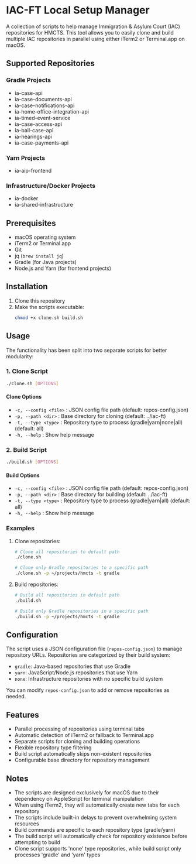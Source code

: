 # IAC-FT Local Setup Manager

A collection of scripts to help manage Immigration & Asylum Court (IAC) repositories for HMCTS. This tool allows you to easily clone and build multiple IAC repositories in parallel using either iTerm2 or Terminal.app on macOS.

## Supported Repositories

### Gradle Projects
- ia-case-api
- ia-case-documents-api
- ia-case-notifications-api
- ia-home-office-integration-api
- ia-timed-event-service
- ia-case-access-api
- ia-bail-case-api
- ia-hearings-api
- ia-case-payments-api

### Yarn Projects
- ia-aip-frontend

### Infrastructure/Docker Projects
- ia-docker
- ia-shared-infrastructure

## Prerequisites

- macOS operating system
- iTerm2 or Terminal.app
- Git
- jq (`brew install jq`)
- Gradle (for Java projects)
- Node.js and Yarn (for frontend projects)

## Installation

1. Clone this repository
2. Make the scripts executable:
   ```bash
   chmod +x clone.sh build.sh
   ```

## Usage

The functionality has been split into two separate scripts for better modularity:

### 1. Clone Script

```bash
./clone.sh [OPTIONS]
```

#### Clone Options

- `-c, --config <file>` : JSON config file path (default: repos-config.json)
- `-p, --path <dir>` : Base directory for cloning (default: ../iac-ft)
- `-t, --type <type>` : Repository type to process (gradle|yarn|none|all) (default: all)
- `-h, --help` : Show help message

### 2. Build Script

```bash
./build.sh [OPTIONS]
```

#### Build Options

- `-c, --config <file>` : JSON config file path (default: repos-config.json)
- `-p, --path <dir>` : Base directory for building (default: ../iac-ft)
- `-t, --type <type>` : Repository type to process (gradle|yarn|all) (default: all)
- `-h, --help` : Show help message

### Examples

1. Clone repositories:
    ```bash
    # Clone all repositories to default path
    ./clone.sh
    
    # Clone only Gradle repositories to a specific path
    ./clone.sh -p ~/projects/hmcts -t gradle
    ```

2. Build repositories:
    ```bash
    # Build all repositories in default path
    ./build.sh
    
    # Build only Gradle repositories in a specific path
    ./build.sh -p ~/projects/hmcts -t gradle
    ```

## Configuration

The script uses a JSON configuration file (`repos-config.json`) to manage repository URLs. Repositories are categorized by their build system:

- `gradle`: Java-based repositories that use Gradle
- `yarn`: JavaScript/Node.js repositories that use Yarn
- `none`: Infrastructure repositories with no specific build system

You can modify `repos-config.json` to add or remove repositories as needed.

## Features

- Parallel processing of repositories using terminal tabs
- Automatic detection of iTerm2 or fallback to Terminal.app
- Separate scripts for cloning and building operations
- Flexible repository type filtering
- Build script automatically skips non-existent repositories
- Configurable base directory for repository management

## Notes

- The scripts are designed exclusively for macOS due to their dependency on AppleScript for terminal manipulation
- When using iTerm2, they will automatically create new tabs for each repository
- The scripts include built-in delays to prevent overwhelming system resources
- Build commands are specific to each repository type (gradle/yarn)
- The build script will automatically check for repository existence before attempting to build
- Clone script supports 'none' type repositories, while build script only processes 'gradle' and 'yarn' types
